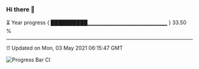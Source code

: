 ### Hi there 👋

⏳ Year progress { ██████████▁▁▁▁▁▁▁▁▁▁▁▁▁▁▁▁▁▁▁▁ } 33.50 %

---

⏰ Updated on Mon, 03 May 2021 06:15:47 GMT

![Progress Bar CI](https://github.com/liununu/liununu/workflows/Progress%20Bar%20CI/badge.svg)
